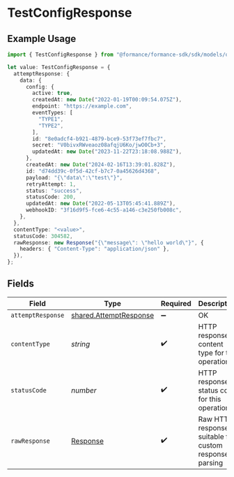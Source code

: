 # TestConfigResponse

## Example Usage

```typescript
import { TestConfigResponse } from "@formance/formance-sdk/sdk/models/operations";

let value: TestConfigResponse = {
  attemptResponse: {
    data: {
      config: {
        active: true,
        createdAt: new Date("2022-01-19T00:09:54.075Z"),
        endpoint: "https://example.com",
        eventTypes: [
          "TYPE1",
          "TYPE2",
        ],
        id: "8e0adcf4-b921-4879-bce9-53f73ef7fbc7",
        secret: "V0bivxRWveaoz08afqjU6Ko/jwO0Cb+3",
        updatedAt: new Date("2023-11-22T23:18:08.988Z"),
      },
      createdAt: new Date("2024-02-16T13:39:01.828Z"),
      id: "d74dd39c-0f5d-42cf-b7c7-0a45626d4368",
      payload: "{\"data\":\"test\"}",
      retryAttempt: 1,
      status: "success",
      statusCode: 200,
      updatedAt: new Date("2022-05-13T05:45:41.889Z"),
      webhookID: "3f16d9f5-fce6-4c55-a146-c3e250fb008c",
    },
  },
  contentType: "<value>",
  statusCode: 304582,
  rawResponse: new Response("{\"message\": \"hello world\"}", {
    headers: { "Content-Type": "application/json" },
  }),
};
```

## Fields

| Field                                                                   | Type                                                                    | Required                                                                | Description                                                             |
| ----------------------------------------------------------------------- | ----------------------------------------------------------------------- | ----------------------------------------------------------------------- | ----------------------------------------------------------------------- |
| `attemptResponse`                                                       | [shared.AttemptResponse](../../../sdk/models/shared/attemptresponse.md) | :heavy_minus_sign:                                                      | OK                                                                      |
| `contentType`                                                           | *string*                                                                | :heavy_check_mark:                                                      | HTTP response content type for this operation                           |
| `statusCode`                                                            | *number*                                                                | :heavy_check_mark:                                                      | HTTP response status code for this operation                            |
| `rawResponse`                                                           | [Response](https://developer.mozilla.org/en-US/docs/Web/API/Response)   | :heavy_check_mark:                                                      | Raw HTTP response; suitable for custom response parsing                 |